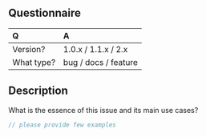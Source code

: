 ## Questionnaire

| Q             | A
|:--------------|:--
| Version?      | 1.0.x / 1.1.x / 2.x
| What type?    | bug / docs / feature

## Description

What is the essence of this issue and its main use cases?

```php
// please provide few examples
```
